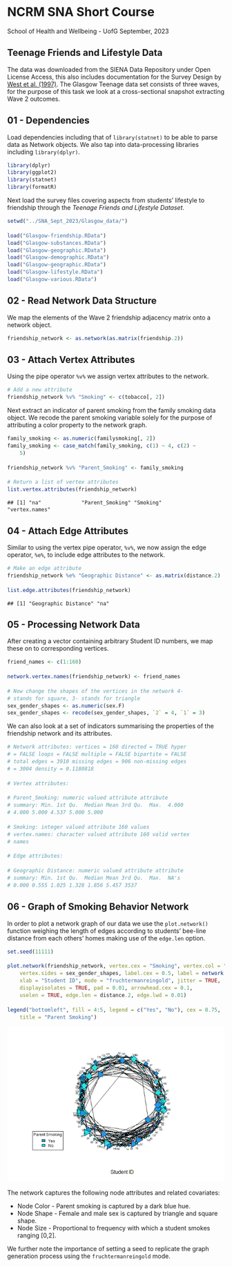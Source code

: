NCRM SNA Short Course
================
School of Health and Wellbeing - UofG
September, 2023

## Teenage Friends and Lifestyle Data

The data was downloaded from the SIENA Data Repository under Open
License Access, this also includes documentation for the Survey Design
by [West et
al. (1997)](https://www.stats.ox.ac.uk/~snijders/siena/Glasgow_data.htm).
The Glasgow Teenage data set consists of three waves, for the purpose of
this task we look at a cross-sectional snapshot extracting Wave 2
outcomes.

## 01 - Dependencies

Load dependencies including that of `library(statnet)` to be able to
parse data as Network objects. We also tap into data-processing
libraries including `library(dplyr)`.

``` r
library(dplyr)
library(ggplot2)
library(statnet)
library(formatR)
```

Next load the survey files covering aspects from students’ lifestyle to
friendship through the *Teenage Friends and Lifestyle Dataset*.

``` r
setwd("../SNA_Sept_2023/Glasgow_data/")

load("Glasgow-friendship.RData")
load("Glasgow-substances.RData")
load("Glasgow-geographic.RData")
load("Glasgow-demographic.RData")
load("Glasgow-geographic.RData")
load("Glasgow-lifestyle.RData")
load("Glasgow-various.RData")
```

## 02 - Read Network Data Structure

We map the elements of the Wave 2 friendship adjacency matrix onto a
network object.

``` r
friendship_network <- as.network(as.matrix(friendship.2))
```

## 03 - Attach Vertex Attributes

Using the pipe operator `%v%` we assign vertex attributes to the
network.

``` r
# Add a new attribute
friendship_network %v% "Smoking" <- c(tobacco[, 2])
```

Next extract an indicator of parent smoking from the family smoking data
object. We recode the parent smoking variable solely for the purpose of
attributing a color property to the network graph.

``` r
family_smoking <- as.numeric(familysmoking[, 2])
family_smoking <- case_match(family_smoking, c(1) ~ 4, c(2) ~
    5)

friendship_network %v% "Parent_Smoking" <- family_smoking

# Return a list of vertex attributes
list.vertex.attributes(friendship_network)
```

    ## [1] "na"             "Parent_Smoking" "Smoking"        "vertex.names"

## 04 - Attach Edge Attributes

Similar to using the vertex pipe operator, `%v%`, we now assign the edge
operator, `%e%`, to include edge attributes to the network.

``` r
# Make an edge attribute
friendship_network %e% "Geographic Distance" <- as.matrix(distance.2)

list.edge.attributes(friendship_network)
```

    ## [1] "Geographic Distance" "na"

## 05 - Processing Network Data

After creating a vector containing arbitrary Student ID numbers, we map
these on to corresponding vertices.

``` r
friend_names <- c(1:160)

network.vertex.names(friendship_network) <- friend_names

# Now change the shapes of the vertices in the network 4-
# stands for square, 3- stands for triangle
sex_gender_shapes <- as.numeric(sex.F)
sex_gender_shapes <- recode(sex_gender_shapes, `2` = 4, `1` = 3)
```

We can also look at a set of indicators summarising the properties of
the friendship network and its attributes.

``` r
# Network attributes: vertices = 160 directed = TRUE hyper
# = FALSE loops = FALSE multiple = FALSE bipartite = FALSE
# total edges = 3910 missing edges = 906 non-missing edges
# = 3004 density = 0.1180818

# Vertex attributes:

# Parent_Smoking: numeric valued attribute attribute
# summary: Min. 1st Qu.  Median Mean 3rd Qu.  Max.  4.000
# 4.000 5.000 4.537 5.000 5.000

# Smoking: integer valued attribute 160 values
# vertex.names: character valued attribute 160 valid vertex
# names

# Edge attributes:

# Geographic Distance: numeric valued attribute attribute
# summary: Min. 1st Qu.  Median Mean 3rd Qu.  Max.  NA's
# 0.000 0.555 1.025 1.328 1.856 5.457 3537
```

## 06 - Graph of Smoking Behavior Network

In order to plot a network graph of our data we use the `plot.network()`
function weighing the length of edges according to students’ bee-line
distance from each others’ homes making use of the `edge.len` option.

``` r
set.seed(11111)

plot.network(friendship_network, vertex.cex = "Smoking", vertex.col = "Parent_Smoking",
    vertex.sides = sex_gender_shapes, label.cex = 0.5, label = network.vertex.names(friendship_network),
    xlab = "Student ID", mode = "fruchtermanreingold", jitter = TRUE,
    displayisolates = TRUE, pad = 0.01, arrowhead.cex = 0.1,
    uselen = TRUE, edge.len = distance.2, edge.lwd = 0.01)

legend("bottomleft", fill = 4:5, legend = c("Yes", "No"), cex = 0.75,
    title = "Parent Smoking")
```

![](plot_results-1.png)<!-- -->

The network captures the following node attributes and related
covariates:

- Node Color - Parent smoking is captured by a dark blue hue.
- Node Shape - Female and male sex is captured by triangle and square
  shape.
- Node Size - Proportional to frequency with which a student smokes
  ranging \[0,2\].

We further note the importance of setting a seed to replicate the graph
generation process using the `fruchtermanreingold` mode.
